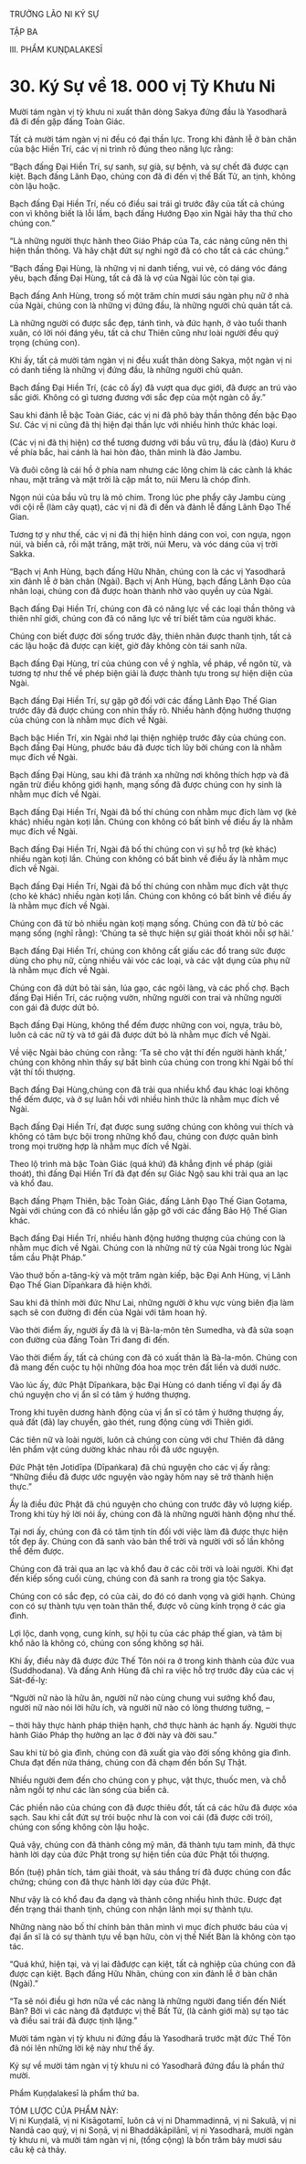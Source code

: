 TRƯỞNG LÃO NI KÝ SỰ

TẬP BA

III. PHẨM KUṆḌALAKESĪ

# 30. Ký Sự về 18. 000 vị Tỳ Khưu Ni

Mười tám ngàn vị tỳ khưu ni xuất thân dòng Sakya đứng đầu là Yasodharā đã đi đến gặp đấng Toàn Giác.

Tất cả mười tám ngàn vị ni đều có đại thần lực. Trong khi đảnh lễ ở bàn chân của bậc Hiền Trí, các vị ni trình rõ đúng theo năng lực rằng:

“Bạch đấng Đại Hiền Trí, sự sanh, sự già, sự bệnh, và sự chết đã được cạn kiệt. Bạch đấng Lãnh Đạo, chúng con đã đi đến vị thế Bất Tử, an tịnh, không còn lậu hoặc.

Bạch đấng Đại Hiền Trí, nếu có điều sai trái gì trước đây của tất cả chúng con vì không biết là lỗi lầm, bạch đấng Hướng Đạo xin Ngài hãy tha thứ cho chúng con.”

“Là những người thực hành theo Giáo Pháp của Ta, các nàng cũng nên thị hiện thần thông. Và hãy chặt đứt sự nghi ngờ đã có cho tất cả các chúng.”

“Bạch đấng Đại Hùng, là những vị ni danh tiếng, vui vẻ, có dáng vóc đáng yêu, bạch đấng Đại Hùng, tất cả đã là vợ của Ngài lúc còn tại gia.

Bạch đấng Anh Hùng, trong số một trăm chín mươi sáu ngàn phụ nữ ở nhà của Ngài, chúng con là những vị đứng đầu, là những người chủ quản tất cả.

Là những người có được sắc đẹp, tánh tình, và đức hạnh, ở vào tuổi thanh xuân, có lời nói đáng yêu, tất cả chư Thiên cũng như loài người đều quý trọng (chúng con).

Khi ấy, tất cả mười tám ngàn vị ni đều xuất thân dòng Sakya, một ngàn vị ni có danh tiếng là những vị đứng đầu, là những người chủ quản.

Bạch đấng Đại Hiền Trí, (các cô ấy) đã vượt qua dục giới, đã được an trú vào sắc giới. Không có gì tương đương với sắc đẹp của một ngàn cô ấy.”

Sau khi đảnh lễ bậc Toàn Giác, các vị ni đã phô bày thần thông đến bậc Đạo Sư. Các vị ni cũng đã thị hiện đại thần lực với nhiều hình thức khác loại.

(Các vị ni đã thị hiện) cơ thể tương đương với bầu vũ trụ, đầu là (đảo) Kuru ở về phía bắc, hai cánh là hai hòn đảo, thân mình là đảo Jambu.

Và đuôi công là cái hồ ở phía nam nhưng các lông chim là các cành lá khác nhau, mặt trăng và mặt trời là cặp mắt to, núi Meru là chóp đỉnh.

Ngọn núi của bầu vũ trụ là mỏ chim. Trong lúc phe phẩy cây Jambu cùng với cội rễ (làm cây quạt), các vị ni đã đi đến và đảnh lễ đấng Lãnh Đạo Thế Gian.

Tương tợ y như thế, các vị ni đã thị hiện hình dáng con voi, con ngựa, ngọn núi, và biển cả, rồi mặt trăng, mặt trời, núi Meru, và vóc dáng của vị trời Sakka.

“Bạch vị Anh Hùng, bạch đấng Hữu Nhãn, chúng con là các vị Yasodharā xin đảnh lễ ở bàn chân (Ngài). Bạch vị Anh Hùng, bạch đấng Lãnh Đạo của nhân loại, chúng con đã được hoàn thành nhờ vào quyền uy của Ngài.

Bạch đấng Đại Hiền Trí, chúng con đã có năng lực về các loại thần thông và thiên nhĩ giới, chúng con đã có năng lực về trí biết tâm của người khác.

Chúng con biết được đời sống trước đây, thiên nhãn được thanh tịnh, tất cả các lậu hoặc đã được cạn kiệt, giờ đây không còn tái sanh nữa.

Bạch đấng Đại Hùng, trí của chúng con về ý nghĩa, về pháp, về ngôn từ, và tương tợ như thế về phép biện giải là được thành tựu trong sự hiện diện của Ngài.

Bạch đấng Đại Hiền Trí, sự gặp gỡ đối với các đấng Lãnh Đạo Thế Gian trước đây đã được chúng con nhìn thấy rõ. Nhiều hành động hướng thượng của chúng con là nhằm mục đích về Ngài.

Bạch bậc Hiền Trí, xin Ngài nhớ lại thiện nghiệp trước đây của chúng con. Bạch đấng Đại Hùng, phước báu đã được tích lũy bởi chúng con là nhằm mục đích về Ngài.

Bạch đấng Đại Hùng, sau khi đã tránh xa những nơi không thích hợp và đã ngăn trừ điều không giới hạnh, mạng sống đã được chúng con hy sinh là nhằm mục đích về Ngài.

Bạch đấng Đại Hiền Trí, Ngài đã bố thí chúng con nhằm mục đích làm vợ (kẻ khác) nhiều ngàn koṭi lần. Chúng con không có bất bình về điều ấy là nhằm mục đích về Ngài.

Bạch đấng Đại Hiền Trí, Ngài đã bố thí chúng con vì sự hỗ trợ (kẻ khác) nhiều ngàn koṭi lần. Chúng con không có bất bình về điều ấy là nhằm mục đích về Ngài.

Bạch đấng Đại Hiền Trí, Ngài đã bố thí chúng con nhằm mục đích vật thực (cho kẻ khác) nhiều ngàn koṭi lần. Chúng con không có bất bình về điều ấy là nhằm mục đích về Ngài.

Chúng con đã từ bỏ nhiều ngàn koṭi mạng sống. Chúng con đã từ bỏ các mạng sống (nghĩ rằng): ‘Chúng ta sẽ thực hiện sự giải thoát khỏi nỗi sợ hãi.’

Bạch đấng Đại Hiền Trí, chúng con không cất giấu các đồ trang sức được dùng cho phụ nữ, cùng nhiều vải vóc các loại, và các vật dụng của phụ nữ là nhằm mục đích về Ngài.

Chúng con đã dứt bỏ tài sản, lúa gạo, các ngôi làng, và các phố chợ. Bạch đấng Đại Hiền Trí, các ruộng vườn, những người con trai và những người con gái đã được dứt bỏ.

Bạch đấng Đại Hùng, không thể đếm được những con voi, ngựa, trâu bò, luôn cả các nữ tỳ và tớ gái đã được dứt bỏ là nhằm mục đích về Ngài.

Về việc Ngài bảo chúng con rằng: ‘Ta sẽ cho vật thí đến người hành khất,’ chúng con không nhìn thấy sự bất bình của chúng con trong khi Ngài bố thí vật thí tối thượng.

Bạch đấng Đại Hùng,chúng con đã trải qua nhiều khổ đau khác loại không thể đếm được, và ở sự luân hồi với nhiều hình thức là nhằm mục đích về Ngài.

Bạch đấng Đại Hiền Trí, đạt được sung sướng chúng con không vui thích và không có tâm bực bội trong những khổ đau, chúng con được quân bình trong mọi trường hợp là nhằm mục đích về Ngài.

Theo lộ trình mà bậc Toàn Giác (quá khứ) đã khẳng định về pháp (giải thoát), thì đấng Đại Hiền Trí đã đạt đến sự Giác Ngộ sau khi trải qua an lạc và khổ đau.

Bạch đấng Phạm Thiên, bậc Toàn Giác, đấng Lãnh Đạo Thế Gian Gotama, Ngài với chúng con đã có nhiều lần gặp gỡ với các đấng Bảo Hộ Thế Gian khác.

Bạch đấng Đại Hiền Trí, nhiều hành động hướng thượng của chúng con là nhằm mục đích về Ngài. Chúng con là những nữ tỳ của Ngài trong lúc Ngài tầm cầu Phật Pháp.”

Vào thuở bốn a-tăng-kỳ và một trăm ngàn kiếp, bậc Đại Anh Hùng, vị Lãnh Đạo Thế Gian Dīpaṅkara đã hiện khởi.

Sau khi đã thỉnh mời đức Như Lai, những người ở khu vực vùng biên địa làm sạch sẽ con đường đi đến của Ngài với tâm hoan hỷ.

Vào thời điểm ấy, người ấy đã là vị Bà-la-môn tên Sumedha, và đã sửa soạn con đường của đấng Toàn Tri đang đi đến.

Vào thời điểm ấy, tất cả chúng con đã có xuất thân là Bà-la-môn. Chúng con đã mang đến cuộc tụ hội những đóa hoa mọc trên đất liền và dưới nước.

Vào lúc ấy, đức Phật Dīpaṅkara, bậc Đại Hùng có danh tiếng vĩ đại ấy đã chú nguyện cho vị ẩn sĩ có tâm ý hướng thượng.

Trong khi tuyên dương hành động của vị ẩn sĩ có tâm ý hướng thượng ấy, quả đất (đã) lay chuyển, gào thét, rung động cùng với Thiên giới.

Các tiên nữ và loài người, luôn cả chúng con cùng với chư Thiên đã dâng lên phẩm vật cúng dường khác nhau rồi đã ước nguyện.

Đức Phật tên Jotidīpa (Dīpaṅkara) đã chú nguyện cho các vị ấy rằng: “Những điều đã được ước nguyện vào ngày hôm nay sẽ trở thành hiện thực.”

Ấy là điều đức Phật đã chú nguyện cho chúng con trước đây vô lượng kiếp. Trong khi tùy hỷ lời nói ấy, chúng con đã là những người hành động như thế.

Tại nơi ấy, chúng con đã có tâm tịnh tín đối với việc làm đã được thực hiện tốt đẹp ấy. Chúng con đã sanh vào bản thể trời và người với số lần không thể đếm được.

Chúng con đã trải qua an lạc và khổ đau ở các cõi trời và loài người. Khi đạt đến kiếp sống cuối cùng, chúng con đã sanh ra trong gia tộc Sakya.

Chúng con có sắc đẹp, có của cải, do đó có danh vọng và giới hạnh. Chúng con có sự thành tựu vẹn toàn thân thể, được vô cùng kính trọng ở các gia đình.

Lợi lộc, danh vọng, cung kính, sự hội tụ của các pháp thế gian, và tâm bị khổ não là không có, chúng con sống không sợ hãi.

Khi ấy, điều này đã được đức Thế Tôn nói ra ở trong kinh thành của đức vua (Suddhodana). Và đấng Anh Hùng đã chỉ ra việc hỗ trợ trước đây của các vị Sát-đế-lỵ:

“Người nữ nào là hữu ân, người nữ nào cùng chung vui sướng khổ đau, người nữ nào nói lời hữu ích, và người nữ nào có lòng thương tưởng, –

– thời hãy thực hành pháp thiện hạnh, chớ thực hành ác hạnh ấy. Người thực hành Giáo Pháp thọ hưởng an lạc ở đời này và đời sau.”

Sau khi từ bỏ gia đình, chúng con đã xuất gia vào đời sống không gia đình. Chưa đạt đến nửa tháng, chúng con đã chạm đến bốn Sự Thật.

Nhiều người đem đến cho chúng con y phục, vật thực, thuốc men, và chỗ nằm ngồi tợ như các làn sóng của biển cả.

Các phiền não của chúng con đã được thiêu đốt, tất cả các hữu đã được xóa sạch. Sau khi cắt đứt sự trói buộc như là con voi cái (đã được cởi trói), chúng con sống không còn lậu hoặc.

Quả vậy, chúng con đã thành công mỹ mãn, đã thành tựu tam minh, đã thực hành lời dạy của đức Phật trong sự hiện tiền của đức Phật tối thượng.

Bốn (tuệ) phân tích, tám giải thoát, và sáu thắng trí đã được chúng con đắc chứng; chúng con đã thực hành lời dạy của đức Phật.

Như vậy là có khổ đau đa dạng và thành công nhiều hình thức. Được đạt đến trạng thái thanh tịnh, chúng con nhận lãnh mọi sự thành tựu.

Những nàng nào bố thí chính bản thân mình vì mục đích phước báu của vị đại ẩn sĩ là có sự thành tựu về bạn hữu, còn vị thế Niết Bàn là không còn tạo tác.

“Quá khứ, hiện tại, và vị lai đãđược cạn kiệt, tất cả nghiệp của chúng con đã được cạn kiệt. Bạch đấng Hữu Nhãn, chúng con xin đảnh lễ ở bàn chân (Ngài).”

“Ta sẽ nói điều gì hơn nữa về các nàng là những người đang tiến đến Niết Bàn? Bởi vì các nàng đã đạtđược vị thế Bất Tử, (là cảnh giới mà) sự tạo tác và điều sai trái đã được tịnh lặng.”

Mười tám ngàn vị tỳ khưu ni đứng đầu là Yasodharā trước mặt đức Thế Tôn đã nói lên những lời kệ này như thế ấy.

Ký sự về mười tám ngàn vị tỳ khưu ni có Yasodharā đứng đầu là phần thứ mười.

Phẩm Kuṇḍalakesī là phẩm thứ ba.

TÓM LƯỢC CỦA PHẨM NÀY:  
Vị ni Kuṇḍalā, vị ni Kisāgotamī, luôn cả vị ni Dhammadinnā, vị ni Sakulā, vị ni Nandā cao quý, vị ni Soṇā, vị ni Bhaddākāpilānī, vị ni Yasodharā, mười ngàn tỳ khưu ni, và mười tám ngàn vị ni, (tổng cộng) là bốn trăm bảy mươi sáu câu kệ cả thảy.
